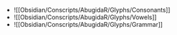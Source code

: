 - ![[Obsidian/Conscripts/AbugidaR/Glyphs/Consonants]]
- ![[Obsidian/Conscripts/AbugidaR/Glyphs/Vowels]]
- ![[Obsidian/Conscripts/AbugidaR/Glyphs/Grammar]]